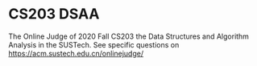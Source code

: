 # CS203 DSAA
The Online Judge of 2020 Fall CS203 the Data Structures and Algorithm Analysis in the SUSTech.
See specific questions on https://acm.sustech.edu.cn/onlinejudge/
